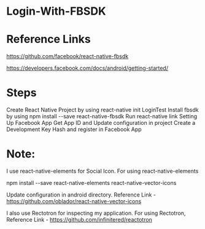 # Login-With-FBSDK

# Reference Links

https://github.com/facebook/react-native-fbsdk

https://developers.facebook.com/docs/android/getting-started/

# Steps

Create React Native Project by using react-native init LoginTest
Install fbsdk by using npm install --save react-native-fbsdk
Run react-native link
Setting Up Facebook App
Get App ID and Update configuration in project
Create a Development Key Hash and register in Facebook App

# Note: 

I use react-native-elements for Social Icon.
For using react-native-elements 

npm install --save react-native-elements react-native-vector-icons

Update configuration in android directory. 
Reference Link - https://github.com/oblador/react-native-vector-icons


I also use Rectotron for inspecting my application. 
For using Rectotron,  Reference Link - https://github.com/infinitered/reactotron
